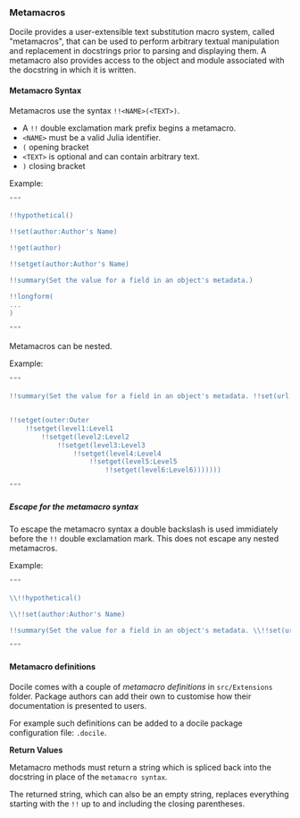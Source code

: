 ### Metamacros

Docile provides a user-extensible text substitution macro system, called "metamacros", that can be
used to perform arbitrary textual manipulation and replacement in docstrings prior to parsing and
displaying them. A metamacro also provides access to the object and module associated with the
docstring in which it is written.

#### Metamacro Syntax

Metamacros use the syntax ``!!<NAME>(<TEXT>)``.

* A `!!` double exclamation mark prefix begins a metamacro.
* `<NAME>` must be a valid Julia identifier.
* `(` opening bracket
* `<TEXT>` is optional and can contain arbitrary text.
* `)` closing bracket

Example:

```julia
"""

!!hypothetical()

!!set(author:Author's Name)

!!get(author)

!!setget(author:Author's Name)

!!summary(Set the value for a field in an object's metadata.)

!!longform(
...
)

"""
```

Metamacros can be nested.

Example:

```julia
"""

!!summary(Set the value for a field in an object's metadata. !!set(url:https://github.com/MichaelHatherly/Docile.jl))


!!setget(outer:Outer
    !!setget(level1:Level1
        !!setget(level2:Level2
            !!setget(level3:Level3
                !!setget(level4:Level4
                    !!setget(level5:Level5
                        !!setget(level6:Level6)))))))

"""
```


##### Escape for the metamacro syntax

To escape the metamacro syntax a double backslash is used immidiately before the `!!` double
exclamation mark. This does not escape any nested metamacros.

Example:

```julia
"""

\\!!hypothetical()

\\!!set(author:Author's Name)

!!summary(Set the value for a field in an object's metadata. \\!!set(url:https://github.com/MichaelHatherly/Docile.jl))

"""
```

#### Metamacro definitions

Docile comes with a couple of *metamacro definitions* in `src/Extensions` folder.
Package authors can add their own to customise how their documentation is presented to users.

For example such definitions can be added to a docile package configuration file: `.docile`.

**Return Values**

Metamacro methods must return a string which is spliced back into the docstring in place of the
`metamacro syntax`.

The returned string, which can also be an empty string, replaces everything starting with
the `!!` up to and including the closing parentheses.
